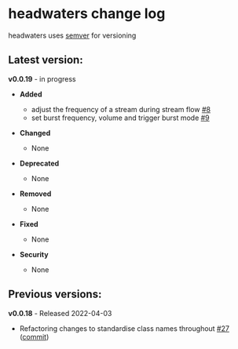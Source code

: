# headwaters change log

headwaters uses [semver](https://semver.org/) for versioning

## Latest version:

**v0.0.19** - in progress

- **Added**

    - adjust the frequency of a stream during stream flow [#8](https://github.com/headwaters-ai/headwaters/issues/8)
    - set burst frequency, volume and trigger burst mode [#9](https://github.com/headwaters-ai/headwaters/issues/9)

- **Changed**

    - None

- **Deprecated** 

    - None
    
- **Removed**

    - None
    
- **Fixed**

    - None
    
- **Security**

    - None
    
## Previous versions:

**v0.0.18** - Released 2022-04-03

- Refactoring changes to standardise class names throughout [#27](https://github.com/headwaters-ai/headwaters/issues/27#issue-1190528788) ([commit](https://github.com/headwaters-ai/headwaters/commit/3113a076224f27e311b946de67057ec3bf237414))